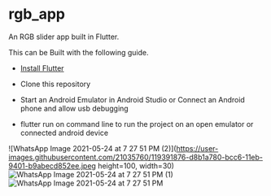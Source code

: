 # rgb_app

An RGB slider app built in Flutter.

This can be Built with the following guide.

- [Install Flutter](https://flutter.dev/get-started/)

- Clone this repository

- Start an Android Emulator in Android Studio or Connect an Android phone and allow usb debugging

- flutter run on command line to run the project on an open emulator or connected android device

![WhatsApp Image 2021-05-24 at 7 27 51 PM (2)](https://user-images.githubusercontent.com/21035760/119391876-d8b1a780-bcc6-11eb-9401-b9abecd852ee.jpeg  height=100, width=30)![WhatsApp Image 2021-05-24 at 7 27 51 PM (1)](https://user-images.githubusercontent.com/21035760/119391880-d9e2d480-bcc6-11eb-9273-98c2fafb9f55.jpeg)
![WhatsApp Image 2021-05-24 at 7 27 51 PM](https://user-images.githubusercontent.com/21035760/119391882-da7b6b00-bcc6-11eb-85a3-a4e1399fdaf6.jpeg)

